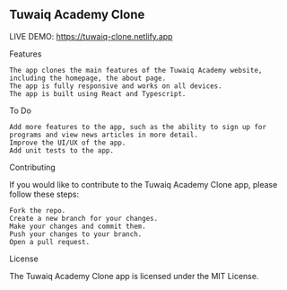 ## Tuwaiq Academy Clone

LIVE DEMO: https://tuwaiq-clone.netlify.app

Features

    The app clones the main features of the Tuwaiq Academy website, including the homepage, the about page.
    The app is fully responsive and works on all devices.
    The app is built using React and Typescript.

To Do

    Add more features to the app, such as the ability to sign up for programs and view news articles in more detail.
    Improve the UI/UX of the app.
    Add unit tests to the app.

Contributing

If you would like to contribute to the Tuwaiq Academy Clone app, please follow these steps:

    Fork the repo.
    Create a new branch for your changes.
    Make your changes and commit them.
    Push your changes to your branch.
    Open a pull request.

License

The Tuwaiq Academy Clone app is licensed under the MIT License.
